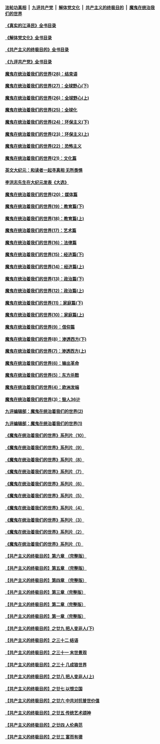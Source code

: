 ####  [法轮功真相](../../../../basic/blob/master/README.md?t=07232002) &nbsp;|&nbsp; [九评共产党](../../../../9ping.md/blob/master/README.md?t=07232002) &nbsp;|&nbsp; [解体党文化](../../../../jtdwh.md/blob/master/README.md?t=07232002)  &nbsp;|&nbsp; [共产主义的终极目的](../../../../gczydzjmd.md/blob/master/README.md?t=07232002) &nbsp;|&nbsp; [魔鬼在统治我们的世界](../../../../mgztzwmdsj.md/blob/master/README.md?t=07232002) 

#### [《真实的江泽民》全书目录](../pages/nsc422/n13721399.md?t=07232002) 

#### [《解体党文化》全书目录](../pages/nsc422/n13721157.md?t=07232002) 

#### [《共产主义的终极目的》全书目录](../pages/nsc422/n13721048.md?t=07232002) 

#### [《九评共产党》全书目录](../pages/nsc422/n13708085.md?t=07232002) 

#### [魔鬼在统治着我们的世界(28)：结束语](../pages/nsc422/n10936246.md?t=07232002) 

#### [魔鬼在统治着我们的世界(27)：全球野心(下)](../pages/nsc422/n10928319.md?t=07232002) 

#### [魔鬼在统治着我们的世界(26)：全球野心(上)](../pages/nsc422/n10900318.md?t=07232002) 

#### [魔鬼在统治着我们的世界(25)：全球化](../pages/nsc422/n10788205.md?t=07232002) 

#### [魔鬼在统治着我们的世界(24)：环保主义(下)](../pages/nsc422/n10695307.md?t=07232002) 

#### [魔鬼在统治着我们的世界(23)：环保主义(上)](../pages/nsc422/n10688613.md?t=07232002) 

#### [魔鬼在统治着我们的世界(22)：恐怖主义](../pages/nsc422/n10614727.md?t=07232002) 

#### [魔鬼在统治着我们的世界(21)：文化篇](../pages/nsc422/n10597706.md?t=07232002) 

#### [英文大纪元：和读者一起寻真相 无所畏惧](../pages/nsc422/n12542027.md?t=07232002) 

#### [李洪志先生在大纪元发表《大选》](../pages/nsc422/n12534746.md?t=07232002) 

#### [魔鬼在统治着我们的世界(20)：媒体篇](../pages/nsc422/n10586579.md?t=07232002) 

#### [魔鬼在统治着我们的世界(19)：教育篇(下)](../pages/nsc422/n10564808.md?t=07232002) 

#### [魔鬼在统治着我们的世界(18)：教育篇(上)](../pages/nsc422/n10526970.md?t=07232002) 

#### [魔鬼在统治着我们的世界(17)：艺术篇](../pages/nsc422/n10499093.md?t=07232002) 

#### [魔鬼在统治着我们的世界(16)：法律篇](../pages/nsc422/n10485969.md?t=07232002) 

#### [魔鬼在统治着我们的世界(15)：经济篇(下)](../pages/nsc422/n10469975.md?t=07232002) 

#### [魔鬼在统治着我们的世界(14)：经济篇(上)](../pages/nsc422/n10457370.md?t=07232002) 

#### [魔鬼在统治着我们的世界(13)：政治篇(下)](../pages/nsc422/n10448270.md?t=07232002) 

#### [魔鬼在统治着我们的世界(12)：政治篇(上)](../pages/nsc422/n10444576.md?t=07232002) 

#### [魔鬼在统治着我们的世界(11)：家庭篇(下)](../pages/nsc422/n10440961.md?t=07232002) 

#### [魔鬼在统治着我们的世界(10)：家庭篇(上)](../pages/nsc422/n10435448.md?t=07232002) 

#### [魔鬼在统治着我们的世界(9)：信仰篇](../pages/nsc422/n10432159.md?t=07232002) 

#### [魔鬼在统治着我们的世界(8)：渗透西方(下)](../pages/nsc422/n10429603.md?t=07232002) 

#### [魔鬼在统治着我们的世界(7)：渗透西方(上)](../pages/nsc422/n10426013.md?t=07232002) 

#### [魔鬼在统治着我们的世界(6)：输出革命](../pages/nsc422/n10421536.md?t=07232002) 

#### [魔鬼在统治着我们的世界(5)：东方杀戮](../pages/nsc422/n10417707.md?t=07232002) 

#### [魔鬼在统治着我们的世界(4)：欧洲发端](../pages/nsc422/n10414890.md?t=07232002) 

#### [魔鬼在统治着我们的世界(3)：毁人36计](../pages/nsc422/n10411583.md?t=07232002) 

#### [九评编辑部：魔鬼在统治着我们的世界(2)](../pages/nsc422/n10410036.md?t=07232002) 

#### [九评编辑部：魔鬼在统治着我们的世界(1)](../pages/nsc422/n10406825.md?t=07232002) 

#### [《魔鬼在统治着我们的世界》系列片（10）](../pages/nsc422/n12292670.md?t=07232002) 

#### [《魔鬼在统治着我们的世界》系列片（9）](../pages/nsc422/n12290859.md?t=07232002) 

#### [《魔鬼在统治着我们的世界》系列片（8）](../pages/nsc422/n12287445.md?t=07232002) 

#### [《魔鬼在统治着我们的世界》系列片（7）](../pages/nsc422/n12283425.md?t=07232002) 

#### [《魔鬼在统治着我们的世界》系列片（6）](../pages/nsc422/n12282314.md?t=07232002) 

#### [《魔鬼在统治着我们的世界》系列片（5）](../pages/nsc422/n12281419.md?t=07232002) 

#### [《魔鬼在统治着我们的世界》系列片（4）](../pages/nsc422/n12274024.md?t=07232002) 

#### [《魔鬼在统治着我们的世界》系列片（3）](../pages/nsc422/n12271322.md?t=07232002) 

#### [《魔鬼在统治着我们的世界》系列片（2）](../pages/nsc422/n12269049.md?t=07232002) 

#### [《魔鬼在统治着我们的世界》系列片（1）](../pages/nsc422/n12267575.md?t=07232002) 

#### [【共产主义的终极目的】第六章 （完整版）](../pages/nsc422/n11428913.md?t=07232002) 

#### [【共产主义的终极目的】第五章 （完整版）](../pages/nsc422/n11428912.md?t=07232002) 

#### [【共产主义的终极目的】第四章 （完整版）](../pages/nsc422/n11428907.md?t=07232002) 

#### [【共产主义的终极目的】第三章（完整版）](../pages/nsc422/n11428848.md?t=07232002) 

#### [【共产主义的终极目的】第二章（完整版）](../pages/nsc422/n11428831.md?t=07232002) 

#### [【共产主义的终极目的】第一章（完整版）](../pages/nsc422/n11417651.md?t=07232002) 

#### [【共产主义的终极目的】之廿九 把人变非人(下)](../pages/nsc422/n11344140.md?t=07232002) 

#### [【共产主义的终极目的】之三十二 结语](../pages/nsc422/n11360535.md?t=07232002) 

#### [【共产主义的终极目的】之三十一 末世景观](../pages/nsc422/n11351129.md?t=07232002) 

#### [【共产主义的终极目的】之三十 几成狼世界](../pages/nsc422/n11348280.md?t=07232002) 

#### [【共产主义的终极目的】之廿八 把人变非人(上)](../pages/nsc422/n11340492.md?t=07232002) 

#### [【共产主义的终极目的】之廿七 以恨立国](../pages/nsc422/n11336944.md?t=07232002) 

#### [【共产主义的终极目的】之廿六 中共对抗普世价值](../pages/nsc422/n11324785.md?t=07232002) 

#### [【共产主义的终极目的】之廿五 传统艺术颂神](../pages/nsc422/n11296396.md?t=07232002) 

#### [【共产主义的终极目的】之廿四 人伦典范](../pages/nsc422/n11296397.md?t=07232002) 

#### [【共产主义的终极目的】之廿三 富而有德](../pages/nsc422/n11283598.md?t=07232002) 

